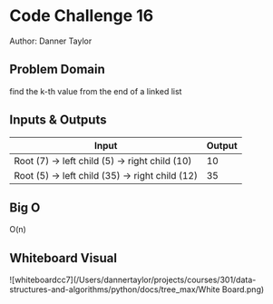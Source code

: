 # Code Challenge 16

Author: Danner Taylor

## Problem Domain
find the k-th value from the end of a linked list

## Inputs & Outputs

| Input                                           | Output |
|-------------------------------------------------|--------|
| Root (7) -> left child (5) -> right child (10)  | 10     |
| Root (5) -> left child (35) -> right child (12) | 35     |

## Big O

O(n)

## Whiteboard Visual
![whiteboardcc7](/Users/dannertaylor/projects/courses/301/data-structures-and-algorithms/python/docs/tree_max/White Board.png)
